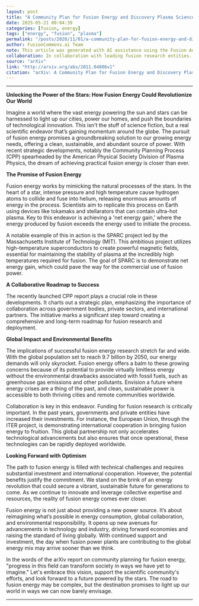 ```yaml
---
layout: post
title: "A Community Plan for Fusion Energy and Discovery Plasma Sciences"
date: 2025-05-21 00:04:39
categories: [fusion, energy]
tags: ["energy", "fusion", "plasma"]
permalink: "/posts/2020/11/01/a-community-plan-for-fusion-energy-and-discovery-plasma-sciences/"
author: FusionCommons.ai Team
note: This article was generated with AI assistance using the Fusion Authority Engine, developed by Travis Frye.
collaboration: In collaboration with leading fusion research entities.
source: "arXiv"
link: "http://arxiv.org/abs/2011.04806v1"
citation: "arXiv: A Community Plan for Fusion Energy and Discovery Plasma Sciences"
---
```


---
**Unlocking the Power of the Stars: How Fusion Energy Could Revolutionize Our World**

Imagine a world where the vast energy powering the sun and stars can be harnessed to light up our cities, power our homes, and push the boundaries of technological innovation. This isn't the stuff of science fiction, but a real scientific endeavor that’s gaining momentum around the globe. The pursuit of fusion energy promises a groundbreaking solution to our growing energy needs, offering a clean, sustainable, and abundant source of power. With recent strategic developments, notably the Community Planning Process (CPP) spearheaded by the American Physical Society Division of Plasma Physics, the dream of achieving practical fusion energy is closer than ever.

**The Promise of Fusion Energy**

Fusion energy works by mimicking the natural processes of the stars. In the heart of a star, intense pressure and high temperature cause hydrogen atoms to collide and fuse into helium, releasing enormous amounts of energy in the process. Scientists aim to replicate this process on Earth using devices like tokamaks and stellarators that can contain ultra-hot plasma. Key to this endeavor is achieving a 'net energy gain,' where the energy produced by fusion exceeds the energy used to initiate the process.

A notable example of this in action is the SPARC project led by the Massachusetts Institute of Technology (MIT). This ambitious project utilizes high-temperature superconductors to create powerful magnetic fields, essential for maintaining the stability of plasma at the incredibly high temperatures required for fusion. The goal of SPARC is to demonstrate net energy gain, which could pave the way for the commercial use of fusion power.

**A Collaborative Roadmap to Success**

The recently launched CPP report plays a crucial role in these developments. It charts out a strategic plan, emphasizing the importance of collaboration across government bodies, private sectors, and international partners. The initiative marks a significant step toward creating a comprehensive and long-term roadmap for fusion research and deployment.

**Global Impact and Environmental Benefits**

The implications of successful fusion energy research stretch far and wide. With the global population set to reach 9.7 billion by 2050, our energy demands will only skyrocket. Fusion energy offers a balm to these growing concerns because of its potential to provide virtually limitless energy without the environmental drawbacks associated with fossil fuels, such as greenhouse gas emissions and other pollutants. Envision a future where energy crises are a thing of the past, and clean, sustainable power is accessible to both thriving cities and remote communities worldwide.

Collaboration is key in this endeavor. Funding for fusion research is critically important. In the past years, governments and private entities have increased their investments. For instance, the European Union, through the ITER project, is demonstrating international cooperation in bringing fusion energy to fruition. This global partnership not only accelerates technological advancements but also ensures that once operational, these technologies can be rapidly deployed worldwide.

**Looking Forward with Optimism**

The path to fusion energy is filled with technical challenges and requires substantial investment and international cooperation. However, the potential benefits justify the commitment. We stand on the brink of an energy revolution that could secure a vibrant, sustainable future for generations to come. As we continue to innovate and leverage collective expertise and resources, the reality of fusion energy comes ever closer.

Fusion energy is not just about providing a new power source. It’s about reimagining what’s possible in energy consumption, global collaboration, and environmental responsibility. It opens up new avenues for advancements in technology and industry, driving forward economies and raising the standard of living globally. With continued support and investment, the day when fusion power plants are contributing to the global energy mix may arrive sooner than we think.

In the words of the arXiv report on community planning for fusion energy, "progress in this field can transform society in ways we have yet to imagine." Let's embrace this vision, support the scientific community's efforts, and look forward to a future powered by the stars. The road to fusion energy may be complex, but the destination promises to light up our world in ways we can now barely envisage.

---
